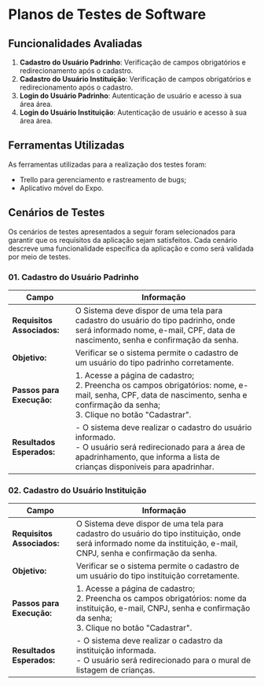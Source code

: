 # Planos de Testes de Software

## Funcionalidades Avaliadas

1. **Cadastro do Usuário Padrinho**: Verificação de campos obrigatórios e redirecionamento após o cadastro.
2. **Cadastro do Usuário Instituição**: Verificação de campos obrigatórios e redirecionamento após o cadastro.
3. **Login do Usuário Padrinho**: Autenticação de usuário e acesso à sua área área.
4. **Login do Usuário Instituição**: Autenticação de usuário e acesso à sua área área.

## Ferramentas Utilizadas

As ferramentas utilizadas para a realização dos testes foram:

- Trello para gerenciamento e rastreamento de bugs;
- Aplicativo móvel do Expo.

## Cenários de Testes

Os cenários de testes apresentados a seguir foram selecionados para garantir que os requisitos da aplicação sejam satisfeitos. Cada cenário descreve uma funcionalidade específica da aplicação e como será validada por meio de testes.

### 01. Cadastro do Usuário Padrinho

| Campo                   | Informação                                                                                             |
|-------------------------|--------------------------------------------------------------------------------------------------------|
| **Requisitos Associados:** | O Sistema deve dispor de uma tela para cadastro do usuário do tipo padrinho, onde será informado nome, e-mail, CPF, data de nascimento, senha e confirmação da senha.|
| **Objetivo:** | Verificar se o sistema permite o cadastro de um usuário do tipo padrinho corretamente. |
| **Passos para Execução:** | 1. Acesse a página de cadastro; <br> 2. Preencha os campos obrigatórios: nome, e-mail, senha, CPF, data de nascimento, senha e confirmação da senha; <br> 3. Clique no botão "Cadastrar".| 
| **Resultados Esperados:** | - O sistema deve realizar o cadastro do usuário informado. <br> - O usuário será redirecionado para a área de apadrinhamento, que informa a lista de crianças disponiveis para apadrinhar.|


### 02. Cadastro do Usuário Instituição

| Campo                   | Informação                                                                                             |
|-------------------------|--------------------------------------------------------------------------------------------------------|
| **Requisitos Associados:** | O Sistema deve dispor de uma tela para cadastro do usuário do tipo instituição, onde será informado nome da instituição, e-mail, CNPJ, senha e confirmação da senha.|
| **Objetivo:** | Verificar se o sistema permite o cadastro de um usuário do tipo instituição corretamente. |
| **Passos para Execução:** | 1. Acesse a página de cadastro; <br> 2. Preencha os campos obrigatórios: nome da instituição, e-mail, CNPJ, senha e confirmação da senha; <br> 3. Clique no botão "Cadastrar".| 
| **Resultados Esperados:** | - O sistema deve realizar o cadastro da instituição informada. <br> - O usuário será redirecionado para o mural de listagem de crianças.|
